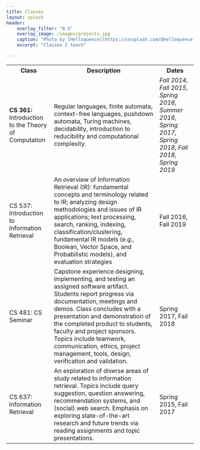 ```yaml
---
title: Classes
layout: splash
header:
    overlay_filter: "0.5"
    overlay_image: /images/projects.jpg
    caption: "Photo by [Helloquence](https://unsplash.com/@helloquence) on [Unsplash](https://unsplash.com/photos/5fNmWej4tAA)"
    excerpt: "Classes I teach"

---
```


  
 <table style="width:100%">
  <tr>
    <th>Class</th>
    <th>Description</th>
    <th>Dates</th>
  </tr>
  <tr>
      <td><b>CS 361:</b> <br>Introduction to the Theory of Computation</td>
    <td>Regular languages, finite automata, context-free languages, pushdown automata, Turing machines, decidability, introduction to reducibility and computational complexity.</td>
    <td><i>Fall 2014, Fall 2015, Spring 2016, Summer 2016, Spring 2017, Spring 2018, Fall 2018, Spring 2019</i></td>
  </tr>
  <tr>
    <td>CS 537: Introduction to Information Retrieval </td>
    <td>An overview of Information Retrieval (IR): fundamental concepts and terminology related to IR; analyzing design methodologies and issues of IR applications; text processing, search, ranking, indexing, classification/clustering, fundamental IR models (e.g., Boolean, Vector Space, and Probabilistic models), and evaluation strategies</td>
    <td>Fall 2016, Fall 2019</td>
  </tr>
   <tr>
    <td>CS 481: CS Seminar</td>
    <td>Capstone experience designing, implementing, and testing an assigned software artifact. Students report progress via documentation, meetings and demos. Class concludes with a presentation and demonstration of the completed product to students, faculty and project sponsors. Topics include teamwork, communication, ethics, project management, tools, design, verification and validation.
</td>
    <td>Spring 2017, Fall 2018</td>
  </tr>
   <tr>
    <td>CS 637: Information Retrieval </td>
    <td>An exploration of diverse areas of study related to information retrieval. Topics include query suggestion, question answering, recommendation systems, and (social) web search. Emphasis on exploring state-of-the-art research and future trends via reading assignments and topic presentations.</td>
    <td>Spring 2015, Fall 2017</td>
  </tr>
</table> 
  

